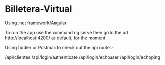 # Billetera-Virtual
Using .net framework/Angular


To run the app use the command  ng serve
then go to the url http://localhost:4200/ as default, for the moment

Using fiddler or Postman to check out the api routes-

/api/clientes
/api/login/authenticate 
/api/login/echouser
/api/login/echoping 
